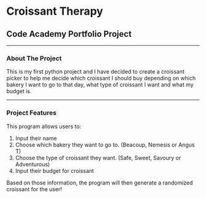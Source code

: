 # Croissant Therapy
## Code Academy Portfolio Project
---
### About The Project
This is my first python project and I have decided to create a croissant picker to help me decide which croissant I should buy depending on which bakery I want to go to that day, what type of croissant I want and what my budget is.

---
### Project Features
This program allows users to:
1. Input their name
2. Choose which bakery they want to go to. (Beacoup, Nemesis or Angus T)
3. Choose the type of croissant they want. (Safe, Sweet, Savoury or Adventurous)
4. Input their budget for croissant

Based on those information, the program will then generate a randomized croissant for the user!
